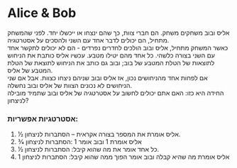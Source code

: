 # Alice & Bob
אליס ובוב משחקים משחק. הם חברי צוות, כך שהם ינצחו או ייכשלו יחד. לפני שהמשחק מתחיל, הם יכולים
לדבר אחד עם השני ולהסכים על אסטרטגיה.<br />
כאשר המשחק מתחיל, אליס ובוב הולכים לחדרים נפרדים - הם לא יכולים לתקשר אחד עם השני בצורה כלשהי.
כל אחד מהם יטילו מטבע. עכשיו אליס כותבת את הניחוש לתוצאות של הטלת המטבע של בוב; ובוב גם כותב
את הניחוש לתוצאת של הטלת המטבע של אליס.<br />
אם לפחות אחד מהניחושים נכון, אז אליס ובוב שניהם ניצחו כצוות. אבל אם שני הניחושים לא נכונים הצוות של
אליס ובוב נחשלה.<br />
החידה היא כזו: האם אתם יכולים לחשוב על אסטרטגיה של אליס ובוב שתמיד מובילה לניצחון?<br />

### אסטרטגיות אפשריות:
1) אליס אומרת את המספר בצורה אקראית – הסתברות לניצחון 1⁄2.<br />
2) אליס אומרת 1 ובוב אומר 1 :הסתברות לניצחון 3⁄4<br />
3) כל אחד אומר את מה שהוא קיבל: הסתברות לניצחון 1⁄2.<br />
4) אליס אומרת מה שהיא קבלה ובוב אומר הפוך ממה שהוא קיבל: הסתברות לניצחון 1
